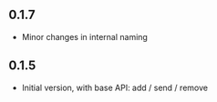 ## 0.1.7
- Minor changes in internal naming

## 0.1.5
- Initial version, with base API: add / send / remove
